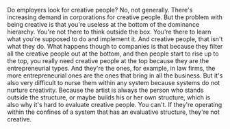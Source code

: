  Do employers look for creative people? No, not generally. There's increasing demand in corporations for creative people. But the problem with being creative is that you're useless at the bottom of the dominance hierarchy. You're not there to think outside the box. You're there to learn what you're supposed to do and implement it. And creative people, that isn't what they do. What happens though to companies is that because they filter all the creative people out at the bottom, and then people start to rise up to the top, you really need creative people at the top because they are the entrepreneurial types. And they're the ones, for example, in law firms, the more entrepreneurial ones are the ones that bring in all the business. But it's also very difficult to nurse them within any system because systems do not nurture creativity. Because the artist is always the person who stands outside the structure, or maybe builds his or her own structure, which is also why it's hard to evaluate creative people. You can't. If they're operating within the confines of a system that has an evaluative structure, they're not creative.